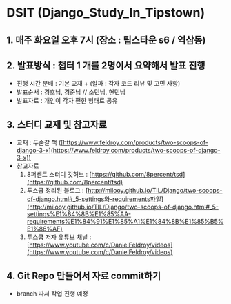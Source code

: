 # DSIT (Django_Study_In_Tipstown)

## 1. 매주 화요일 오후 7시 (장소 : 팁스타운 s6 / 역삼동)

## 2. 발표방식 : 챕터 1 개를 2명이서 요약해서 발표 진행
- 진행 시간 분배 : 기본 교재 + (알파 : 각자 코드 리뷰 및 고민 사항)
- 발표순서 : 경호님, 경준님 // 소민님, 현민님
- 발표자료 : 개인이 각자 편한 형태로 공유

## 3. 스터디 교재 및 참고자료
- 교재 :  두숟갈 책 ([https://www.feldroy.com/products/two-scoops-of-django-3-x](https://www.feldroy.com/products/two-scoops-of-django-3-x))
- 참고자료
    1. 8퍼센트 스터디 깃허브 : [https://github.com/8percent/tsd](https://github.com/8percent/tsd)
    2. 투스쿱 정리된 블로그 :  [http://milooy.github.io/TIL/Django/two-scoops-of-django.html#_5-settings와-requirements파일](http://milooy.github.io/TIL/Django/two-scoops-of-django.html#_5-settings%E1%84%8B%E1%85%AA-requirements%E1%84%91%E1%85%A1%E1%84%8B%E1%85%B5%E1%86%AF)
    3. 투스쿱 저자 유튜브 채널 : [https://www.youtube.com/c/DanielFeldroy/videos](https://www.youtube.com/c/DanielFeldroy/videos)

## 4. Git Repo 만들어서 자료 commit하기
- branch 따서 작업 진행 예정
